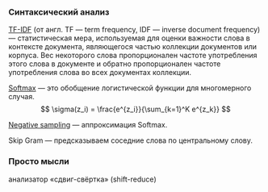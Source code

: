 ### Синтаксический анализ 

[TF-IDF](https://www.wikiwand.com/ru/TF-IDF) (от англ. TF — term frequency, IDF — inverse document frequency) — статистическая мера, используемая для оценки важности слова в контексте документа, являющегося частью коллекции документов или корпуса. Вес некоторого слова пропорционален частоте употребления этого слова в документе и обратно пропорционален частоте употребления слова во всех документах коллекции. 

[Softmax](https://www.wikiwand.com/ru/Softmax) — это обобщение логистической функции для многомерного случая.
$$
\sigma(z_i) = \frac{e^{z_i}}{\sum_{k=1}^K e^{z_k}}
$$

[Negative sampling](https://www.quora.com/What-is-negative-sampling) — аппроксимация Softmax. 

Skip Gram — предсказываем соседние слова по центральному слову. 

### Просто мысли

анализатор «сдвиг-свёртка» (shift-reduce)
